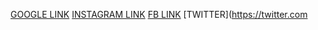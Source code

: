 [GOOGLE LINK](https://google.com)
[INSTAGRAM LINK](https://instagram.com)
[FB LINK](https://facebook.com)
[TWITTER](https://twitter.com
